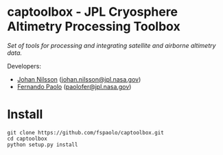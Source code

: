 # captoolbox - JPL Cryosphere Altimetry Processing Toolbox

*Set of tools for processing and integrating satellite and airborne altimetry data.*

Developers:

* [Johan Nilsson](https://science.jpl.nasa.gov/people/Nilsson/) (johan.nilsson@jpl.nasa.gov)
* [Fernando Paolo](https://science.jpl.nasa.gov/people/Serrano%20Paolo/) (paolofer@jpl.nasa.gov)

# Install

    git clone https://github.com/fspaolo/captoolbox.git
    cd captoolbox
    python setup.py install
